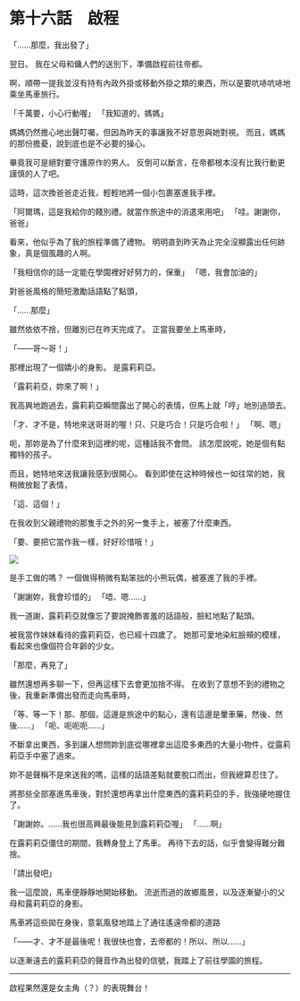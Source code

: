 # 第十六話　啟程

「……那麼，我出發了」

翌日。
我在父母和傭人們的送別下，準備啟程前往帝都。

啊，順帶一提我並沒有持有內政外掛或移動外掛之類的東西，所以是要吭哧吭哧地乘坐馬車旅行。

「千萬要，小心行動喔」
「我知道的，媽媽」

媽媽仍然擔心地出聲叮囑，但因為昨天的事讓我不好意思與她對視。
而且，媽媽的那份擔憂，說到底也是不必要的操心。

畢竟我可是絕對要守護原作的男人。
反倒可以斷言，在帝都根本沒有比我行動更謹慎的人了吧。

這時，這次換爸爸走近我，輕輕地將一個小包裹塞進我手裡。

「阿爾瑪，這是我給你的餞別禮。就當作旅途中的消遣來用吧」
「哇。謝謝你，爸爸」

看來，他似乎為了我的旅程準備了禮物。
明明直到昨天為止完全沒顯露出任何跡象，真是個風趣的人啊。

「我相信你的話一定能在學園裡好好努力的，保重」
「嗯，我會加油的」

對爸爸風格的簡短激勵話語點了點頭，

「……那麼」

雖然依依不捨，但離別已在昨天完成了。
正當我要坐上馬車時，

「――哥～哥！」

那裡出現了一個嬌小的身影。
是露莉莉亞。

「露莉莉亞，妳來了啊！」

我高興地跑過去，露莉莉亞瞬間露出了開心的表情，但馬上就「哼」地別過頭去。

「才、才不是，特地來送哥哥的喔！只、只是巧合！只是巧合啦！」
「啊、嗯」

呃，那妳是為了什麼來到這裡的呢，這種話我不會問。
該怎麼說呢，她是個有點獨特的孩子。

而且，她特地來送我讓我感到很開心。
看到即使在这种時候也一如往常的她，我稍微放鬆了表情，

「這、這個！」

在我收到父親禮物的那隻手之外的另一隻手上，被塞了什麼東西。

「要、要把它當作我一樣，好好珍惜哦！」

![](https://xuerowo.com/%E8%BC%95%E5%B0%8F%E8%AA%AA%E7%BF%BB%E8%AD%AF/%E3%80%8A%E7%84%A1%E7%9F%A5%E8%BD%89%E7%94%9F%20%EF%BD%9E%E5%B0%B1%E7%AE%97%E8%BD%89%E7%94%9F%E5%88%B0%E4%BA%86%E4%B8%80%E7%84%A1%E6%89%80%E7%9F%A5%E7%9A%84%E9%81%8A%E6%88%B2%E4%B8%96%E7%95%8C%E6%88%91%E4%B9%9F%E6%9C%83%E5%85%A8%E5%8A%9B%E5%AE%88%E8%AD%B7%E5%8E%9F%E4%BD%9C%EF%BD%9E%E3%80%8B/%E6%8F%92%E5%9C%96/16.png)

是手工做的嗎？
一個做得稍微有點笨拙的小熊玩偶，被塞進了我的手裡。

「謝謝妳，我會珍惜的」
「唔、嗯……」

我一道謝，露莉莉亞就像忘了要說掩飾害羞的話語般，臉紅地點了點頭。

被我當作妹妹看待的露莉莉亞，也已經十四歲了。
她那可愛地染紅臉頰的模樣，看起來也像個符合年齡的少女。

「那麼，再見了」

雖然還想再多聊一下，但再這樣下去會更加捨不得。
在收到了意想不到的禮物之後，我重新準備出發而走向馬車時，

「等、等一下！那、那個，這邊是旅途中的點心，還有這邊是暈車藥，然後、然後……」
「呃、呃呃呃……」

不斷拿出東西，多到讓人想問妳到底從哪裡拿出這麼多東西的大量小物件，從露莉莉亞手中塞了過來。

妳不是聲稱不是來送我的嗎，這樣的話語差點就要脫口而出，但我總算忍住了。

將那些全部塞進馬車後，對於還想再拿出什麼東西的露莉莉亞的手，我強硬地握住了。

「謝謝妳。……我也很高興最後能見到露莉莉亞喔」
「……啊」

在露莉莉亞僵住的期間，我轉身登上了馬車。
再待下去的話，似乎會變得難分難捨。

「請出發吧」

我一這麼說，馬車便靜靜地開始移動。
流逝而過的故鄉風景，以及逐漸變小的父母和露莉莉亞的身影。

馬車將這些拋在身後，意氣風發地踏上了通往遙遠帝都的道路

「――才、才不是最後呢！我很快也會，去帝都的！所以、所以……」

以逐漸遠去的露莉莉亞的聲音作為出發的信號，我踏上了前往學園的旅程。

---

啟程果然還是女主角（？）的表現舞台！